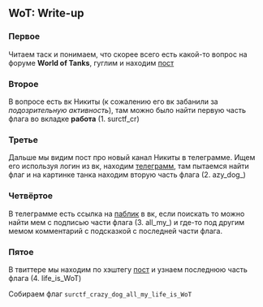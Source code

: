 ## WoT: Write-up

### Первое
Читаем таск и понимаем, что скорее всего есть какой-то вопрос на форуме **World of Tanks**, гуглим и находим [пост](http://forum.worldoftanks.ru/index.php?/topic/2097494-%d0%bf%d0%be%d1%87%d0%b5%d0%bc%d1%83-%d1%83-%d1%82%d0%b0%d0%bd%d0%ba%d0%b0-%d1%82-34-%d0%b7%d0%b2%d1%83%d0%ba-%d0%ba%d0%b0%d0%ba-%d1%83-%d1%80%d0%b5%d0%b7%d0%b8%d0%bd%d0%be%d0%b2%d0%be%d0%b9-%d1%83%d1%82%d0%be%d1%87%d0%ba%d0%b8)

### Второе
В вопросе есть вк Никиты (к сожалению его вк забанили за *подозрительную активность*), там можно было найти первую часть флага во вкладке **работа** (1. surctf_cr)

### Третье
Дальше мы видим пост про новый канал Никиты в телеграмме. Ищем его используя логин из вк, находим [телеграмм](https://tele.click/nikitanepivnertanki), там пытаемся найти флаг и на картинке танка находим вторую часть флага (2. azy_dog_)

### Четвёртое
В телеграмме есть ссылка на [паблик](https://vk.com/memiprotankiotnikiti) в вк, если поискать то можно найти мем с подписью части флага (3. all_my_) и где-то под другим мемом комментарий с подсказкой с последней части флага.

### Пятое
В твиттере мы находим по хэштегу [пост](https://twitter.com/ZlYGYK6vrAtoZrG/status/1253764433882615810) и узнаем последнюю часть флага (4. life_is_WoT)

Собираем флаг
`surctf_crazy_dog_all_my_life_is_WoT`
